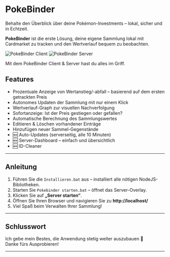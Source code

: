 # PokeBinder

Behalte den Überblick über deine Pokémon-Investments – lokal, sicher und in Echtzeit.

**PokeBinder** ist die erste Lösung, deine eigene Sammlung lokal mit Cardmarket zu tracken und den Wertverlauf bequem zu beobachten.
 
 ![PokeBinder Client](https://i.imgur.com/BasOdGK.png)
 ![PokeBinder Server](https://i.imgur.com/nGLsyXN.png)

Mit dem PokeBinder Client & Server hast du alles im Griff.

 
## Features

- Prozentuale Anzeige von Wertanstieg/-abfall – basierend auf dem ersten getrackten Preis
- Autonomes Updaten der Sammlung mit nur einem Klick
- Wertverlauf-Graph zur visuellen Nachverfolgung
- Sofortanzeige: Ist der Preis gestiegen oder gefallen?
- Automatische Berechnung des Sammlungswertes
- Editieren & Löschen vorhandener Einträge
- Hinzufügen neuer Sammel-Gegenstände
- 🆕 Auto-Updates (serverseitig, alle 10 Minuten)
- 🆕 Server-Dashboard – einfach und übersichtlich
- 🆕 ID-Cleaner

---

## Anleitung

1. Führen Sie die `Installieren.bat` aus – installiert alle nötigen NodeJS-Bibliotheken.
2. Starten Sie `Pokebinder starten.bat` – öffnet das Server-Overlay.
3. Klicken Sie auf **„Server starten“**.
4. Öffnen Sie Ihren Browser und navigieren Sie zu **http://localhost/**
5. Viel Spaß beim Verwalten Ihrer Sammlung!

---

## Schlusswort

Ich gebe mein Bestes, die Anwendung stetig weiter auszubauen 🙂  
Danke fürs Ausprobieren!

---





